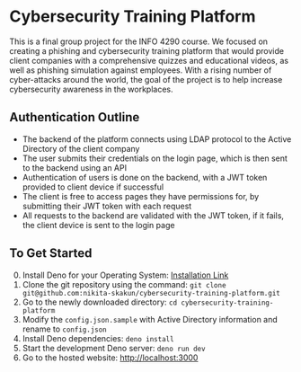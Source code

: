 # Cybersecurity Training Platform

This is a final group project for the INFO 4290 course. We focused on creating a phishing and cybersecurity training platform that would provide client companies with a comprehensive quizzes and educational videos, as well as phishing simulation against employees. With a rising number of cyber-attacks around the world, the goal of the project is to help increase cybersecurity awareness in the workplaces.

## Authentication Outline

- The backend of the platform connects using LDAP protocol to the Active Directory of the client company
- The user submits their credentials on the login page, which is then sent to the backend using an API
- Authentication of users is done on the backend, with a JWT token provided to client device if successful
- The client is free to access pages they have permissions for, by submitting their JWT token with each request
- All requests to the backend are validated with the JWT token, if it fails, the client device is sent to the login page

## To Get Started

0. Install Deno for your Operating System: [Installation Link](https://docs.deno.com/runtime/getting_started/installation/)
1. Clone the git repository using the command: `git clone git@github.com:nikita-skakun/cybersecurity-training-platform.git`
2. Go to the newly downloaded directory: `cd cybersecurity-training-platform`
3. Modify the `config.json.sample` with Active Directory information and rename to `config.json`
4. Install Deno dependencies: `deno install`
5. Start the development Deno server: `deno run dev`
6. Go to the hosted website: <http://localhost:3000>

